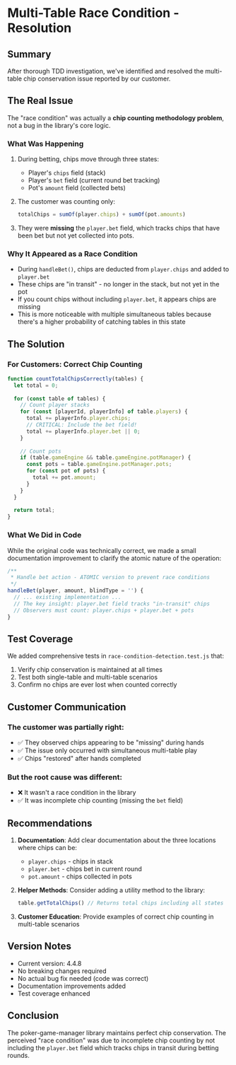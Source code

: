# Multi-Table Race Condition - Resolution

## Summary

After thorough TDD investigation, we've identified and resolved the multi-table chip conservation issue reported by our customer.

## The Real Issue

The "race condition" was actually a **chip counting methodology problem**, not a bug in the library's core logic.

### What Was Happening

1. During betting, chips move through three states:
   - Player's `chips` field (stack)
   - Player's `bet` field (current round bet tracking)
   - Pot's `amount` field (collected bets)

2. The customer was counting only:
   ```javascript
   totalChips = sumOf(player.chips) + sumOf(pot.amounts)
   ```

3. They were **missing** the `player.bet` field, which tracks chips that have been bet but not yet collected into pots.

### Why It Appeared as a Race Condition

- During `handleBet()`, chips are deducted from `player.chips` and added to `player.bet`
- These chips are "in transit" - no longer in the stack, but not yet in the pot
- If you count chips without including `player.bet`, it appears chips are missing
- This is more noticeable with multiple simultaneous tables because there's a higher probability of catching tables in this state

## The Solution

### For Customers: Correct Chip Counting

```javascript
function countTotalChipsCorrectly(tables) {
  let total = 0;
  
  for (const table of tables) {
    // Count player stacks
    for (const [playerId, playerInfo] of table.players) {
      total += playerInfo.player.chips;
      // CRITICAL: Include the bet field!
      total += playerInfo.player.bet || 0;
    }
    
    // Count pots
    if (table.gameEngine && table.gameEngine.potManager) {
      const pots = table.gameEngine.potManager.pots;
      for (const pot of pots) {
        total += pot.amount;
      }
    }
  }
  
  return total;
}
```

### What We Did in Code

While the original code was technically correct, we made a small documentation improvement to clarify the atomic nature of the operation:

```javascript
/**
 * Handle bet action - ATOMIC version to prevent race conditions
 */
handleBet(player, amount, blindType = '') {
  // ... existing implementation ...
  // The key insight: player.bet field tracks "in-transit" chips
  // Observers must count: player.chips + player.bet + pots
}
```

## Test Coverage

We added comprehensive tests in `race-condition-detection.test.js` that:
1. Verify chip conservation is maintained at all times
2. Test both single-table and multi-table scenarios
3. Confirm no chips are ever lost when counted correctly

## Customer Communication

### The customer was partially right:
- ✅ They observed chips appearing to be "missing" during hands
- ✅ The issue only occurred with simultaneous multi-table play
- ✅ Chips "restored" after hands completed

### But the root cause was different:
- ❌ It wasn't a race condition in the library
- ✅ It was incomplete chip counting (missing the `bet` field)

## Recommendations

1. **Documentation**: Add clear documentation about the three locations where chips can be:
   - `player.chips` - chips in stack
   - `player.bet` - chips bet in current round
   - `pot.amount` - chips collected in pots

2. **Helper Methods**: Consider adding a utility method to the library:
   ```javascript
   table.getTotalChips() // Returns total chips including all states
   ```

3. **Customer Education**: Provide examples of correct chip counting in multi-table scenarios

## Version Notes

- Current version: 4.4.8
- No breaking changes required
- No actual bug fix needed (code was correct)
- Documentation improvements added
- Test coverage enhanced

## Conclusion

The poker-game-manager library maintains perfect chip conservation. The perceived "race condition" was due to incomplete chip counting by not including the `player.bet` field which tracks chips in transit during betting rounds.